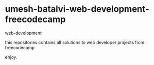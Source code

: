 # umesh-batalvi-web-development-freecodecamp
web-development



this repositories contains all solutions to web developer projects from freecodecamp


enjoy.
